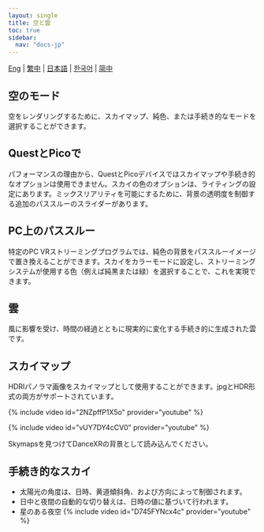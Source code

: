 ```yaml
---
layout: single
title: 空と雲
toc: true
sidebar:
  nav: "docs-jp"
---
```

[Eng](/dancexr/features/skymap) | [繁中](/tw/dancexr/features/skymap) | [日本語](/jp/dancexr/features/skymap) | [한국어](/kr/dancexr/features/skymap) | [简中](/zh/dancexr/features/skymap)


## 空のモード
空をレンダリングするために、スカイマップ、純色、または手続き的なモードを選択することができます。

## QuestとPicoで
パフォーマンスの理由から、QuestとPicoデバイスではスカイマップや手続き的なオプションは使用できません。スカイの色のオプションは、ライティングの設定にあります。ミックスリアリティを可能にするために、背景の透明度を制御する追加のパススルーのスライダーがあります。

## PC上のパススルー
特定のPC VRストリーミングプログラムでは、純色の背景をパススルーイメージで置き換えることができます。スカイをカラーモードに設定し、ストリーミングシステムが使用する色（例えば純黒または緑）を選択することで、これを実現できます。

## 雲
風に影響を受け、時間の経過とともに現実的に変化する手続き的に生成された雲です。

## スカイマップ
HDRIパノラマ画像をスカイマップとして使用することができます。jpgとHDR形式の両方がサポートされています。

{% include video id="2NZpffP1X5o" provider="youtube" %}

{% include video id="vUY7DY4cCV0" provider="youtube" %}

Skymapsを見つけてDanceXRの背景として読み込んでください。

## 手続き的なスカイ
* 太陽光の角度は、日時、黄道傾斜角、および方向によって制御されます。
* 日中と夜間の自動的な切り替えは、日時の値に基づいて行われます。
* 星のある夜空
{% include video id="D745FYNcx4c" provider="youtube" %}